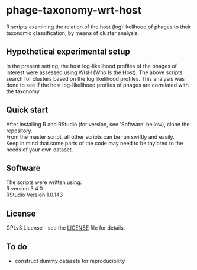# phage-taxonomy-wrt-host

R scripts examining the relation of the host (log)likelihood of phages to their taxonomic classification, by means of cluster analysis.

## Hypothetical experimental setup

In the present setting, the host log-likelihood profiles of the phages of interest were assessed using WIsH (Who Is the Host). The above scripts search for clusters based on the log likelihood profiles. This analysis was done to see if the host log-likelihood profiles of phages are correlated with the taxonomy.

## Quick start

After installing R and RStudio (for version, see 'Software' bellow), clone the repository. <br />
From the master script, all other scripts can be run swiftly and easily. <br />
Keep in mind that some parts of the code may need to be taylored to the needs of your own dataset. 

## Software

The scripts were written using: <br />
R version 3.4.0 <br />
RStudio Version 1.0.143

## License

GPLv3 License - see the [LICENSE](https://github.com/eregenyi/phage-taxonomy-wrt-host/blob/master/LICENSE) file for details.

## To do
- construct dummy datasets for reproducibility
